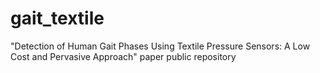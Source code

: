 # gait_textile
"Detection of Human Gait Phases Using Textile Pressure Sensors: A Low Cost and Pervasive Approach" paper public repository
